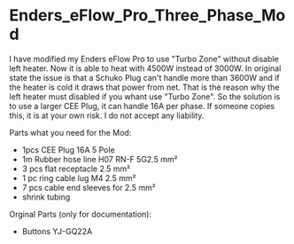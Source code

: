# Enders_eFlow_Pro_Three_Phase_Mod
I have modified my Enders eFlow Pro to use "Turbo Zone" without disable left heater. Now it is able to heat with 4500W instead of 3000W.
In original state the issue is that a Schuko Plug can't handle more than 3600W and if the heater is cold it draws that power from net. That is the reason why the left heater must disabled if you whant use "Turbo Zone".
So the solution is to use a larger CEE Plug, it can handle 16A per phase. 
If someone copies this, it is at your own risk. I do not accept any liability.


Parts what you need for the Mod:
- 1pcs CEE Plug 16A 5 Pole
- 1m Rubber hose line H07 RN-F 5G2.5 mm²
- 3 pcs flat receptacle 2.5 mm²
- 1 pc ring cable lug M4 2.5 mm²
- 7 pcs cable end sleeves for 2.5 mm²
- shrink tubing


Orginal Parts (only for documentation):
- Buttons YJ-GQ22A
